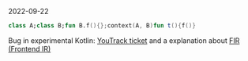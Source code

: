 2022-09-22


```kotlin
class A;class B;fun B.f(){};context(A, B)fun t(){f()}
```

Bug in experimental Kotlin: [YouTrack ticket](https://youtrack.jetbrains.com/issue/KT-54139/k2-fir2ir-cant-find-an-extension-function-of-a-context-reproduction-available) and a explanation about [FIR (Frontend IR)](https://github.com/JetBrains/kotlin/blob/master/docs/fir/fir-basics.md)
